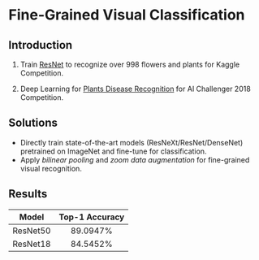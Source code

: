 # Fine-Grained Visual Classification

## Introduction
1. Train [ResNet](https://www.cv-foundation.org/openaccess/content_cvpr_2016/papers/He_Deep_Residual_Learning_CVPR_2016_paper.pdf) to recognize over 998 flowers and plants for Kaggle Competition.

2. Deep Learning for [Plants Disease Recognition](./pdr) for AI Challenger 
2018 Competition.


## Solutions
* Directly train state-of-the-art models (ResNeXt/ResNet/DenseNet) pretrained
 on ImageNet and fine-tune for classification.
* Apply _bilinear pooling_ and _zoom data augmentation_ for fine-grained visual
 recognition.

## Results

| Model | Top-1 Accuracy |
| :---: | :---: |
| ResNet50 | 89.0947% |
| ResNet18 | 84.5452% |